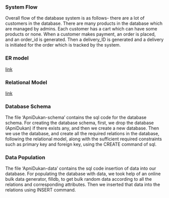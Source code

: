 ### System Flow
Overall flow of the database system is as follows- there are a lot of customers in the database. There are many products in the database which are managed by admins. Each customer has a cart which can have some products or none. When a customer makes payment, an order is placed, and an order_id is generated. Then a delivery_ID is generated and a delivery is initiated for the order which is tracked by the system.

### ER model
[link](https://lucid.app/lucidchart/3003addf-ef66-49bc-89ba-ba500bd99d54/edit?viewport_loc=700%2C574%2C3162%2C1481%2CUYHv-xkk2Qg6&invitationId=inv_f8dbf540-8583-4675-a851-8ee72b7922ee)

### Relational Model
[link](https://lucid.app/lucidchart/3003addf-ef66-49bc-89ba-ba500bd99d54/edit?viewport_loc=700%2C574%2C3162%2C1481%2CUYHv-xkk2Qg6&invitationId=inv_f8dbf540-8583-4675-a851-8ee72b7922ee)

### Database Schema
The file ‘ApniDukan-schema’ contains the sql code for the database schema. For creating the database schema, first, we drop the database (ApniDukan) if there exists any, and then we create a new database. Then we use the database, and create all the required relations in the database, following the relational model, along with the sufficient required constraints such as primary key and foreign key, using the CREATE command of sql.

### Data Population
The file ‘ApniDukan-data’ contains the sql code insertion of data into our database. For populating the database with data, we took help of an online bulk data generator, filldb, to get bulk random data according to all the relations and corresponding attributes. Then we inserted that data into the relations using INSERT command.